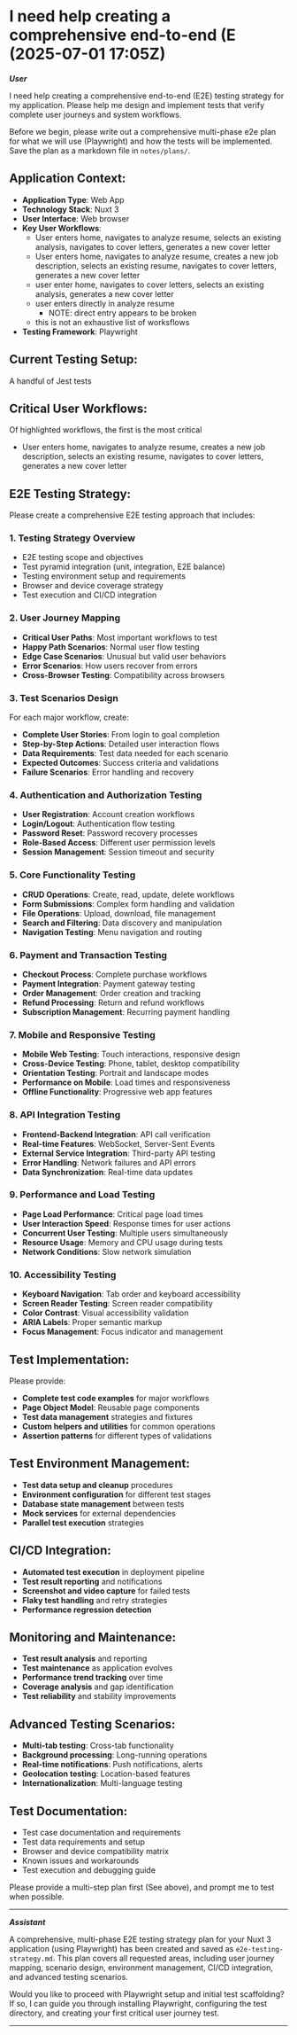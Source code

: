 <!-- Generated by SpecStory -->

# I need help creating a comprehensive end-to-end (E (2025-07-01 17:05Z)

_**User**_

I need help creating a comprehensive end-to-end (E2E) testing strategy for my application. Please help me design and implement tests that verify complete user journeys and system workflows.

Before we begin, please write out a comprehensive multi-phase e2e plan for what we will use (Playwright) and how the tests will be implemented. Save the plan as a markdown file in `notes/plans/`.

## Application Context:
- **Application Type**: Web App
- **Technology Stack**: Nuxt 3
- **User Interface**: Web browser
- **Key User Workflows**: 
  - User enters home, navigates to analyze resume, selects an existing analysis, navigates to cover letters, generates a new cover letter
  - User enters home, navigates to analyze resume, creates a new job description, selects an existing resume, navigates to cover letters, generates a new cover letter
  - user enter home, navigates to cover letters, selects an existing analysis, generates a new cover letter
  - user enters directly in analyze resume
    - NOTE: direct entry appears to be broken
  - this is not an exhaustive list of worksflows
- **Testing Framework**: Playwright

## Current Testing Setup:
A handful of Jest tests

## Critical User Workflows:
Of highlighted workflows, the first is the most critical
  - User enters home, navigates to analyze resume, creates a new job description, selects an existing resume, navigates to cover letters, generates a new cover letter

## E2E Testing Strategy:

Please create a comprehensive E2E testing approach that includes:

### 1. Testing Strategy Overview
- E2E testing scope and objectives
- Test pyramid integration (unit, integration, E2E balance)
- Testing environment setup and requirements
- Browser and device coverage strategy
- Test execution and CI/CD integration

### 2. User Journey Mapping
- **Critical User Paths**: Most important workflows to test
- **Happy Path Scenarios**: Normal user flow testing
- **Edge Case Scenarios**: Unusual but valid user behaviors
- **Error Scenarios**: How users recover from errors
- **Cross-Browser Testing**: Compatibility across browsers

### 3. Test Scenarios Design
For each major workflow, create:
- **Complete User Stories**: From login to goal completion
- **Step-by-Step Actions**: Detailed user interaction flows
- **Data Requirements**: Test data needed for each scenario
- **Expected Outcomes**: Success criteria and validations
- **Failure Scenarios**: Error handling and recovery

### 4. Authentication and Authorization Testing
- **User Registration**: Account creation workflows
- **Login/Logout**: Authentication flow testing
- **Password Reset**: Password recovery processes
- **Role-Based Access**: Different user permission levels
- **Session Management**: Session timeout and security

### 5. Core Functionality Testing
- **CRUD Operations**: Create, read, update, delete workflows
- **Form Submissions**: Complex form handling and validation
- **File Operations**: Upload, download, file management
- **Search and Filtering**: Data discovery and manipulation
- **Navigation Testing**: Menu navigation and routing

### 6. Payment and Transaction Testing
- **Checkout Process**: Complete purchase workflows
- **Payment Integration**: Payment gateway testing
- **Order Management**: Order creation and tracking
- **Refund Processing**: Return and refund workflows
- **Subscription Management**: Recurring payment handling

### 7. Mobile and Responsive Testing
- **Mobile Web Testing**: Touch interactions, responsive design
- **Cross-Device Testing**: Phone, tablet, desktop compatibility
- **Orientation Testing**: Portrait and landscape modes
- **Performance on Mobile**: Load times and responsiveness
- **Offline Functionality**: Progressive web app features

### 8. API Integration Testing
- **Frontend-Backend Integration**: API call verification
- **Real-time Features**: WebSocket, Server-Sent Events
- **External Service Integration**: Third-party API testing
- **Error Handling**: Network failures and API errors
- **Data Synchronization**: Real-time data updates

### 9. Performance and Load Testing
- **Page Load Performance**: Critical page load times
- **User Interaction Speed**: Response times for user actions
- **Concurrent User Testing**: Multiple users simultaneously
- **Resource Usage**: Memory and CPU usage during tests
- **Network Conditions**: Slow network simulation

### 10. Accessibility Testing
- **Keyboard Navigation**: Tab order and keyboard accessibility
- **Screen Reader Testing**: Screen reader compatibility
- **Color Contrast**: Visual accessibility validation
- **ARIA Labels**: Proper semantic markup
- **Focus Management**: Focus indicator and management

## Test Implementation:

Please provide:
- **Complete test code examples** for major workflows
- **Page Object Model**: Reusable page components
- **Test data management** strategies and fixtures
- **Custom helpers and utilities** for common operations
- **Assertion patterns** for different types of validations

## Test Environment Management:
- **Test data setup and cleanup** procedures
- **Environment configuration** for different test stages
- **Database state management** between tests
- **Mock services** for external dependencies
- **Parallel test execution** strategies

## CI/CD Integration:
- **Automated test execution** in deployment pipeline
- **Test result reporting** and notifications
- **Screenshot and video capture** for failed tests
- **Flaky test handling** and retry strategies
- **Performance regression detection**

## Monitoring and Maintenance:
- **Test result analysis** and reporting
- **Test maintenance** as application evolves
- **Performance trend tracking** over time
- **Coverage analysis** and gap identification
- **Test reliability** and stability improvements

## Advanced Testing Scenarios:
- **Multi-tab testing**: Cross-tab functionality
- **Background processing**: Long-running operations
- **Real-time notifications**: Push notifications, alerts
- **Geolocation testing**: Location-based features
- **Internationalization**: Multi-language testing

## Test Documentation:
- Test case documentation and requirements
- Test data requirements and setup
- Browser and device compatibility matrix
- Known issues and workarounds
- Test execution and debugging guide

Please provide a multi-step plan first (See above), and prompt me to test when possible.

---

_**Assistant**_

A comprehensive, multi-phase E2E testing strategy plan for your Nuxt 3 application (using Playwright) has been created and saved as `e2e-testing-strategy.md`. This plan covers all requested areas, including user journey mapping, scenario design, environment management, CI/CD integration, and advanced testing scenarios.

Would you like to proceed with Playwright setup and initial test scaffolding? If so, I can guide you through installing Playwright, configuring the test directory, and creating your first critical user journey test.

---


